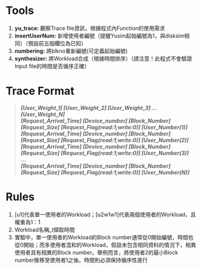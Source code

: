 # Tools
1.	**yu_trace:** 觀察Trace file資訊，根據程式內Function的使用需求
2.	**insertUserNum:** 新增使用者編號（提醒Yusim起始編號為1，與disksim相同）（預設前五個欄位為已知）
3.	**numbering:** 將blkno重新編號(可定義起始編號)
4.	**synthesizer:** 將Workload合成（根據時間排序）（請注意！此程式不會驗證Input file的時間是否循序正確）

# Trace Format
>	**_[User_Weight_1] [User_Weight_2] [User_Weight_3] ... [User_Weight_N]_**<br>
>	**_[Request_Arrival_Time] [Device_number] [Block_Number] [Request_Size] [Request_Flag(read:1;write:0)] [User_Number(1)]_**<br>
>	**_[Request_Arrival_Time] [Device_number] [Block_Number] [Request_Size] [Request_Flag(read:1;write:0)] [User_Number(2)]_**<br>
>	**_[Request_Arrival_Time] [Device_number] [Block_Number] [Request_Size] [Request_Flag(read:1;write:0)] [User_Number(3)]_**<br>
>	**_..._**<br>
>	**_[Request_Arrival_Time] [Device_number] [Block_Number] [Request_Size] [Request_Flag(read:1;write:0)] [User_Number(N)]_**<br>

# Rules
1. [u1]代表單一使用者的Workload；[u2w1w1]代表兩個使用者的Workload，且權重為1：1
2. Workload名稱_t擷取時間
3. 實驗中，單一使用者的Workload的Block number通常從0開始編號，時間也從0開始；而多使用者混和的Workload，假設未包含相同資料的情況下，相異使用者具有相異的Block number。舉例而言，將使用者2的最小Block number推移至使用者1之後。時間則必須保持循序性進行
